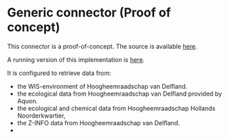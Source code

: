 # Generic connector (Proof of concept)
This connector is a proof-of-concept. The source is available [here](https://github.com/DigitaleDeltaOrg/C-API-poc-generic). 

A running version of this implementation is [here](https://c-api-connector.ecosys.nl).

It is configured to retrieve data from:
- the WIS-environment of Hoogheemraadschap van Delfland.
- the ecological data from Hoogheemraadschap van Delfland provided by Aquon.
- the ecological and chemical data from Hoogheemraadschap Hollands Noorderkwartier,
- the Z-INFO data from Hoogheemraadschap van Delfland.
- 